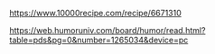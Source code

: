 https://www.10000recipe.com/recipe/6671310

https://web.humoruniv.com/board/humor/read.html?table=pds&pg=0&number=1265034&device=pc
